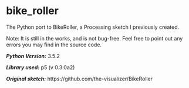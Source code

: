 # bike_roller
The Python port to BikeRoller, a Processing sketch I previously created.
<p>Note: It is still in the works, and is not bug-free. Feel free to point out any errors you may find in the source code.</p>
<p><b><i>Python Version:</b></i> 3.5.2</p> 
<p><b><i>Library used:</b></i> p5 (v 0.3.0a2)</p>
<p><b><i>Original sketch:</i></b> <a>https://github.com/the-visualizer/BikeRoller</a></p>
